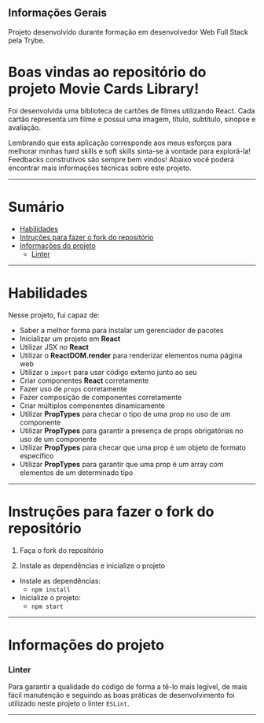## Informações Gerais

Projeto desenvolvido durante formação em desenvolvedor Web Full Stack pela Trybe.

# Boas vindas ao repositório do projeto Movie Cards Library!

Foi desenvolvida uma biblioteca de cartões de filmes utilizando React. Cada cartão representa um filme e possui uma imagem, título, subtítulo, sinopse e avaliação.

Lembrando que esta aplicação corresponde aos meus esforços para melhorar minhas hard skills e soft skills sinta-se à vontade para explorá-la! Feedbacks construtivos são sempre bem vindos! Abaixo você poderá encontrar mais informações técnicas sobre este projeto.

---

# Sumário

- [Habilidades](#habilidades)
- [Intruções para fazer o fork do repositório](#intruções-para-fazer-o-fork-do-repositório)
- [Informações do projeto](#informações-do-projeto)
  - [Linter](#linter)

---

# Habilidades

Nesse projeto, fui capaz de:

  - Saber a melhor forma para instalar um gerenciador de pacotes
  - Inicializar um projeto em **React**
  - Utilizar JSX no **React**
  - Utilizar o **ReactDOM.render** para renderizar elementos numa página web
  - Utilizar o `import` para usar código externo junto ao seu
  - Criar componentes **React** corretamente
  - Fazer uso de `props` corretamente
  - Fazer composição de componentes corretamente
  - Criar múltiplos componentes dinamicamente
  - Utilizar **PropTypes** para checar o tipo de uma prop no uso de um componente
  - Utilizar **PropTypes** para garantir a presença de props obrigatórias no uso de um componente
  - Utilizar **PropTypes** para checar que uma prop é um objeto de formato específico
  - Utilizar **PropTypes** para garantir que uma prop é um array com elementos de um determinado tipo

---

# Instruções para fazer o fork do repositório

1. Faça o fork do repositório

2. Instale as dependências e inicialize o projeto
  * Instale as dependências:
    * `npm install`
  * Inicialize o projeto:
    * `npm start`

---

# Informações do projeto

### Linter

Para garantir a qualidade do código de forma a tê-lo mais legível, de mais fácil manutenção e seguindo as boas práticas de desenvolvimento foi utilizado neste projeto o linter `ESLint`.

---